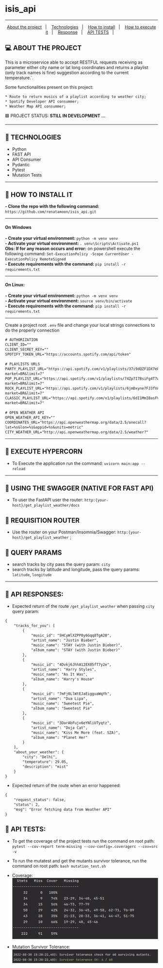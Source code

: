 # isis_api

<hr>

<p align="center">
  <a href="#projeto">About the project</a>&nbsp;&nbsp;&nbsp;|&nbsp;&nbsp;&nbsp;
  <a href="#tecnologias">Technologies</a>&nbsp;&nbsp;&nbsp;|&nbsp;&nbsp;&nbsp;
  <a href="#instalacao">How to install</a>&nbsp;&nbsp;&nbsp;|&nbsp;&nbsp;&nbsp; 
  <a href="#execução">How to execute it</a>&nbsp;&nbsp;&nbsp;|&nbsp;&nbsp;&nbsp; 
  <a href="#response">Response</a>&nbsp;&nbsp;&nbsp;|&nbsp;&nbsp;&nbsp; 
<a href="#testes">API TESTS</a>&nbsp;&nbsp;&nbsp;|&nbsp;&nbsp;&nbsp; 
</p>

## <a id="projeto"> 💻 ABOUT THE PROJECT </a>

This is a microservice able to accept RESTFUL requests receiving as parameter either city name or lat long 
coordinates and returns a playlist (only track names is fine) suggestion according to the current temperature.`.

Some functionalities present on this project:

    * Route to return musics of a playlist according to weather city;
    * Spotify Developer API consummer;
    * Weather Map API consummer;

🟩 PROJECT STATUS: <b>STILL IN DEVELOPMENT ... </b> <br>

<hr>

## <a id="tecnologias"> 🧪 TECHNOLOGIES </a>

- Python
- FAST API
- API Consumer
- Pydantic
- Pytest
- Mutation Tests

<hr>

## <a id="instalacao"> 🔴 HOW TO INSTALL IT </a> 

<b>- Clone the repo with the following command:</b> `https://github.com/renatamoon/isis_api.git` <br>

<hr> 

#### On Windows

<b>- Create your virtual environment:</b> `python -m venv venv`<br>
<b>- Activate your virtual environment: </b>`. venv\Scripts\Activate.ps1`<br>
<b>Obs: If for any reason occurs and error:</b> on powershell execute the following command: `Set-ExecutionPolicy -Scope CurrentUser -ExecutionPolicy RemoteSigned`<br>
<b>- Execute requirements with the command: </b>`pip install -r requirements.txt`<br>

<hr> 

#### On Linux:

<b>- Create your virtual environment:</b> `python -m venv venv`<br>
<b>- Activate your virtual environment:</b> `source venv/bin/activate`<br>
<b>- Execute requirements with the command:</b> `pip install -r requirements.txt`<br>

<hr>

Create a project root `.env` file and change your local strings connections to do the properly connection <br>

```commandline
# AUTHORIZATION
CLIENT_ID=""
CLIENT_SECRET_KEY=""
SPOTIFY_TOKEN_URL="https://accounts.spotify.com/api/token"

# PLAYLISTS URLS
PARTY_PLAYLIST_URL="https://api.spotify.com/v1/playlists/37i9dQZF1DX7e8TjkFNKWH/tracks?market=BR&limit=7"
POP_PLAYLIST_URL="https://api.spotify.com/v1/playlists/74Zp7I7BsiFg4T7wFiV5Iu/tracks?market=BR&limit=7"
ROCK_PLAYLIST_URL="https://api.spotify.com/v1/playlists/6jmDxyne7FJ3fVA9CkGYpd/tracks?market=BR&limit=7"
CLASSIC_PLAYLIST_URL="https://api.spotify.com/v1/playlists/6dI1MmIBasFV59ritLTxIJ/tracks?market=BR&limit=7"

# OPEN WEATHER API
OPEN_WEATHER_API_KEY=""
COORDINATES_URL="https://api.openweathermap.org/data/2.5/onecall?lat=%s&lon=%s&appid=%s&units=metric"
CITY_WEATHER_URL="http://api.openweathermap.org/data/2.5/weather?"
```

<hr>

## <a id="execução"> 🔴 EXECUTE HYPERCORN </a> 

- To Execute the application run the command: `uvicorn main:app --reload`

<hr>

## <a> 🔴 USING THE SWAGGER (NATIVE FOR FAST API) </a> 

- To user the FastAPI user the router: `http:{your-host}/get_playlist_weather/docs`

## <a> 🔴 REQUISITION ROUTER </a> 

- Use the router on your Postman/Insomnia/Swagger: `http:{your-host}/get_playlist_weather` ;

## <a> 🔴 QUERY PARAMS </a> 

- search tracks by city pass the query param: `city`
- search tracks by latitude and longitude, pass the query params: `latitude`, `longitude`

<hr>

## <a id="response"> 🔴 API RESPONSES: </a> 

- Expected return of the route `/get_playlist_weather` when passing `city` query param:
```
{
    "tracks_for_you": [
        {
            "music_id": "5HCyWlXZPP0y6Gqq8TgA20",
            "artist_name": "Justin Bieber",
            "music_name": "STAY (with Justin Bieber)",
            "album_name": "STAY (with Justin Bieber)"
        },
        {
            "music_id": "4Dvkj6JhhA12EX05fT7y2e",
            "artist_name": "Harry Styles",
            "music_name": "As It Was",
            "album_name": "Harry's House"
        },
        {
            "music_id": "7mFj0LlWtEJaEigguaWqYh",
            "artist_name": "Dua Lipa",
            "music_name": "Sweetest Pie",
            "album_name": "Sweetest Pie"
        },
        {
            "music_id": "3DarAbFujv6eYNliUTyqtz",
            "artist_name": "Doja Cat",
            "music_name": "Kiss Me More (feat. SZA)",
            "album_name": "Planet Her"
        }
    ],
    "about_your_weather": {
        "city": "Delhi",
        "temperature": 29.05,
        "description": "mist"
    }
}
```
- Expected return of the route when an error happened:

```
{
    "request_status": false,
    "status": 2,
    "msg": "Error fetching data from Weather API"
}

```

## <a id="testes"> 🔴 API TESTS: </a> 

- To get the coverage of the project tests run the command on root path: `pytest --cov-report term-missing --cov-config=.coveragerc --cov=src -v`
- To run the mutatest and get the mutants survivor tolerance, run the command on root path: `bash mutation_test.sh`

- Coverage: <br>
![img.png](img.png)


- Mutation Survivor Tolerance: <br>
![img_1.png](img_1.png)